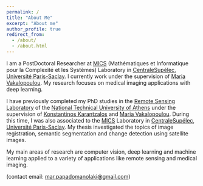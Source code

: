 ```yaml
---
permalink: /
title: "About Me"
excerpt: "About me"
author_profile: true
redirect_from: 
  - /about/
  - /about.html
---
```

I am a PostDoctoral Researcher at [MICS](https://www.universite-paris-saclay.fr/en/laboratories/mathematiques-et-informatique-pour-la-complexite-et-les-systemes) (Mathématiques et Informatique pour la Complexité et les Systѐmes) Laboratory in [CentraleSupélec](https://www.centralesupelec.fr/), [Université Paris-Saclay](https://www.universite-paris-saclay.fr/en). I currently work under the supervision of [Maria Vakalopoulou](https://scholar.google.gr/citations?user=FKUHYqMAAAAJ&hl=el). My research focuses on medical imaging applications with deep learning. 

I have previously completed my PhD studies in the [Remote Sensing Laboratory](https://www.survey.ntua.gr/en/departments/topo/topo-labs/rslab) of the [National Technical University of Athens](https://www.ntua.gr/en/) under the supervision of [Konstantinos Karantzalos](http://users.ntua.gr/karank/index.html) and [Maria Vakalopoulou](https://scholar.google.gr/citations?user=FKUHYqMAAAAJ&hl=el). During this time, I was also associated to the [MICS](https://www.universite-paris-saclay.fr/en/laboratories/mathematiques-et-informatique-pour-la-complexite-et-les-systemes) Laboratory in [CentraleSupélec](https://www.centralesupelec.fr/), [Université Paris-Saclay](https://www.universite-paris-saclay.fr/en). My thesis investigated the topics of image registration, semantic segmentation and change detection using satellite images.

My main areas of research are computer vision, deep learning and machine learning applied to a variety of applications like remote sensing and medical imaging. 

(contact email: mar.papadomanolaki@gmail.com)
